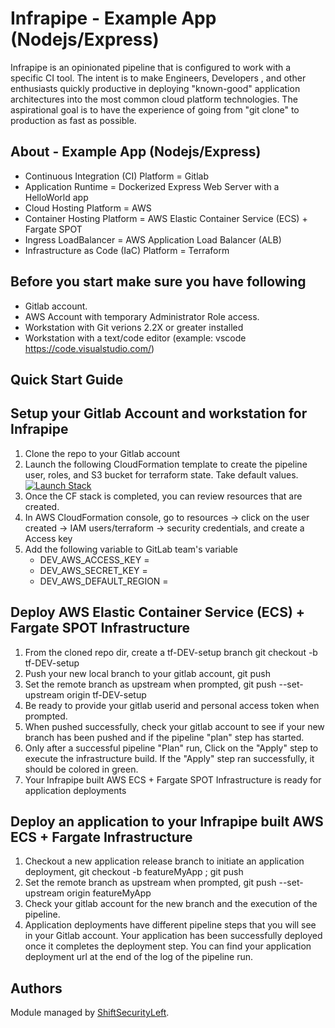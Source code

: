 # Infrapipe - Example App (Nodejs/Express)

Infrapipe is an opinionated pipeline that is configured to work with a specific CI tool.  The intent is to make Engineers, Developers , and other enthusiasts quickly productive in deploying "known-good" application architectures into the most common cloud platform technologies.  The aspirational goal is to have the experience of going from "git clone" to production as fast as possible.

## About - Example App (Nodejs/Express)
-   Continuous Integration (CI) Platform = Gitlab
-   Application Runtime = Dockerized Express Web Server with a HelloWorld app
-   Cloud Hosting Platform = AWS
-   Container Hosting Platform = AWS Elastic Container Service (ECS) + Fargate SPOT
-   Ingress LoadBalancer = AWS Application Load Balancer (ALB)
-   Infrastructure as Code (IaC) Platform = Terraform

## Before you start make sure you have following
-   Gitlab account.
-   AWS Account with temporary Administrator Role access.
-   Workstation with Git verions 2.2X or greater installed
-   Workstation with a text/code editor (example: vscode https://code.visualstudio.com/)
## Quick Start Guide

## Setup your Gitlab Account and workstation for Infrapipe
1. Clone the repo to your Gitlab account
1. Launch the following CloudFormation template to create the pipeline user, roles, and S3 bucket for terraform state.  Take default values. [![Launch Stack](https://s3.amazonaws.com/cloudformation-examples/cloudformation-launch-stack.png)](https://console.aws.amazon.com/cloudformation/home?region=us-east-1#/stacks/new?stackName=InfraPipeSetup&templateURL=https://shiftsecurityleft-infrapipe-cf.s3.amazonaws.com/infrapipe/branch/master/cf-templates/infrapipe-setup.cfn.yaml) 
1. Once the CF stack is completed, you can review resources that are created.
1. In AWS CloudFormation console, go to resources -> click on the user created -> IAM users/terraform -> security credentials, and create a Access key
1. Add the following variable to GitLab team's variable 
   - DEV_AWS_ACCESS_KEY = <access key>
   - DEV_AWS_SECRET_KEY = <secret key>
   - DEV_AWS_DEFAULT_REGION = <your AWS default region>

## Deploy AWS Elastic Container Service (ECS) + Fargate SPOT Infrastructure
1. From the cloned repo dir, create a tf-DEV-setup branch
   git checkout -b tf-DEV-setup
1. Push your new local branch to your gitlab account,
   git push
1. Set the remote branch as upstream when prompted,
   git push --set-upstream origin tf-DEV-setup
1. Be ready to provide your gitlab userid and personal access token when prompted.
1. When pushed successfully, check your gitlab account to see if your new branch has been pushed and if the pipeline "plan" step has started.
1. Only after a successful pipeline "Plan" run, Click on the "Apply" step to execute the infrastructure build. If the "Apply" step ran successfully, it should be colored in green.
1. Your Infrapipe built AWS ECS + Fargate SPOT Infrastructure is ready for application deployments

## Deploy an application to your Infrapipe built AWS ECS + Fargate Infrastructure
1. Checkout a new application release branch to initiate an application deployment, git checkout -b featureMyApp ; git push
1. Set the remote branch as upstream when prompted,
   git push --set-upstream origin featureMyApp
1. Check your gitlab account for the new branch and the execution of the pipeline.
1. Application deployments have different pipeline steps that you will see in your Gitlab account. Your application has been successfully deployed once it completes the deployment step. You can find your application deployment url at the end of the log of the pipeline run.


## Authors

Module managed by [ShiftSecurityLeft](https://shiftsecurityleft.io).

